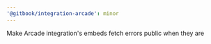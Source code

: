 ```yaml
---
'@gitbook/integration-arcade': minor
---
```


Make Arcade integration's embeds fetch errors public when they are
